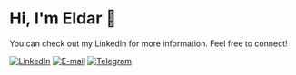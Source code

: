 # Hi, I'm Eldar 👋

You can check out my LinkedIn for more information. Feel free to connect!

[![LinkedIn](https://img.shields.io/badge/LinkedIn-0A66C2?style=for-the-badge&logo=Linkedin&logoColor=white)](https://www.linkedin.com/in/ekhurmamatov/)
[![E-mail](https://img.shields.io/badge/E--mail-EA4335?style=for-the-badge&logo=Gmail&logoColor=white)](mailto:ekhurmamatov@gmail.com)
[![Telegram](https://img.shields.io/badge/Telegram-26A5E4?style=for-the-badge&logo=Telegram&logoColor=white)](https://t.me/exhife)
<!-- [![Kaggle](https://img.shields.io/badge/Kaggle-white?style=for-the-badge&logo=Kaggle)](https://www.kaggle.com/ekhurmamatov) -->
<!-- 
### 🛠️ Languages and Tools 

![Python](https://img.shields.io/badge/Python-3776AB?style=for-the-badge&logo=Python&logoColor=white)
![Pandas](https://img.shields.io/badge/Pandas-150458?style=for-the-badge&logo=Pandas&logoColor=white)
![numpy](https://img.shields.io/badge/numpy-013243?style=for-the-badge&logo=numpy&logoColor=white)
![postgresql](https://img.shields.io/badge/postgresql-4169E1?style=for-the-badge&logo=postgresql&logoColor=white)

![visualstudiocode](https://img.shields.io/badge/VS_Code-007ACC?style=for-the-badge&logo=visualstudiocode&logoColor=white)
-->
 
